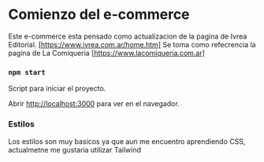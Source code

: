 # Comienzo del e-commerce

Este e-commerce esta pensado como actualizacion de la pagina de Ivrea Editorial. [https://www.ivrea.com.ar/home.htm]
Se toma como refecrencia la pagina de La Comiqueria [https://www.lacomiqueria.com.ar]  
### `npm start`

Script para iniciar el proyecto.

Abrir [http://localhost:3000](http://localhost:3000) para ver en el navegador.


### Estilos

Los estilos son muy basicos ya que aun me encuentro aprendiendo CSS, actualmetne me gustaria utilizar Tailwind
